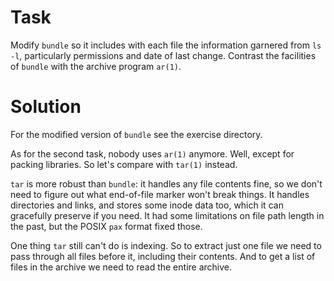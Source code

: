 # Task

Modify `bundle` so it includes with each file the information garnered
from `ls -l`, particularly permissions and date of last change.
Contrast the facilities of `bundle` with the archive program `ar(1)`.


# Solution

For the modified version of `bundle` see the exercise directory.

As for the second task, nobody uses `ar(1)` anymore. Well, except for packing
libraries. So let's compare with `tar(1)` instead.

`tar` is more robust than `bundle`: it handles any file contents fine,
so we don't need to figure out what end-of-file marker won't break things.
It handles directories and links, and stores some inode data too, which it
can gracefully preserve if you need. It had some limitations on file path
length in the past, but the POSIX `pax` format fixed those.

One thing `tar` still can't do is indexing. So to extract just one file
we need to pass through all files before it, including their contents.
And to get a list of files in the archive we need to read the entire archive.
